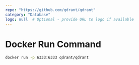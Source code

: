 ```yaml
---
repo: "https://github.com/qdrant/qdrant"
category: "Database"
logo: null  # Optional - provide URL to logo if available
---
```


# Docker Run Command

```bash
docker run -p 6333:6333 qdrant/qdrant
```

